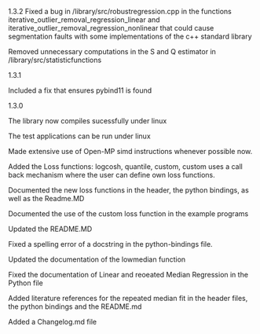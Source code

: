 1.3.2
Fixed a bug in /library/src/robustregression.cpp in the functions iterative_outlier_removal_regression_linear and iterative_outlier_removal_regression_nonlinear that could cause segmentation faults with some implementations of the c++ standard library 

Removed unnecessary computations in the S and Q estimator in /library/src/statisticfunctions

1.3.1

Included a fix that ensures pybind11 is found


1.3.0

The library now compiles sucessfully under linux

The test applications can be run under linux

Made extensive use of Open-MP simd instructions whenever possible now.

Added the Loss functions: logcosh, quantile, custom, 
custom uses a call back mechanism where the user can define own loss functions.

Documented the new loss functions in the header, the python bindings, as well as the Readme.MD

Documented the use of the custom loss function in the example programs

Updated the README.MD

Fixed a spelling error of a docstring in the python-bindings file.

Updated the documentation of the lowmedian function

Fixed the documentation of Linear and reoeated Median Regression in the Python file

Added literature references for the repeated median fit in the header files, the python bindings and the README.md

Added a Changelog.md file

